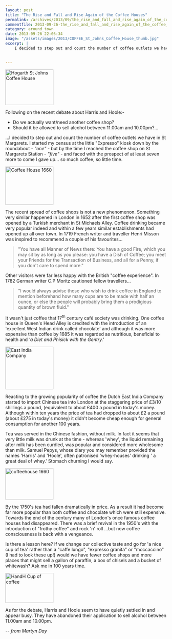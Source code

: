 ```yaml
---
layout: post
title: "The Rise and Fall and Rise Again of the Coffee Houses"
permalink: /archives/2013/09/the_rise_and_fall_and_rise_again_of_the_coffee_hou.html
commentfile: 2013-09-26-the_rise_and_fall_and_rise_again_of_the_coffee_hou
category: around_town
date: 2013-09-26 22:05:34
image: "/assets/images/2013/COFFEE_St_Johns_Coffee_House_thumb.jpg"
excerpt: |
    I decided to step out and count the number of coffee outlets we have in St Margarets. I started my census at the little "Expresso" kiosk down by the roundabout - <em>"one"</em> - but by the time I reached the coffee shop on St Margarets Station - <em>"five"</em> - and faced with the prospect of at least seven more to come I gave up... so much coffee, so little time.
    

---
```


<a href="/assets/images/2013/COFFEE_St_Johns_Coffee_House.jpg" title="See larger version of - Hogarth St Johns Coffee House"><img src="/assets/images/2013/COFFEE_St_Johns_Coffee_House_thumb.jpg" width="150" height="111" alt="Hogarth St Johns Coffee House" class="photo right" /></a>

Following on the recent debate about Harris and Hoole:-

-   Do we actually want/need another coffee shop?
-   Should it be allowed to sell alcohol between 11.00am and 10.00pm?...

...I decided to step out and count the number of coffee outlets we have in St Margarets. I started my census at the little "Expresso" kiosk down by the roundabout - <em>"one"</em> - but by the time I reached the coffee shop on St Margarets Station - <em>"five"</em> - and faced with the prospect of at least seven more to come I gave up... so much coffee, so little time.

<a href="/assets/images/2013/COFFEE_Coffee_House_1660.jpg" title="See larger version of - Coffee House 1660"><img src="/assets/images/2013/COFFEE_Coffee_House_1660_thumb.jpg" width="150" height="119" alt="Coffee House 1660" class="photo right" /></a>

The recent spread of coffee shops is not a new phenomenon. Something very similar happened in London in 1652 after the first coffee shop was opened by a Turkish merchant in St Michaels Alley. Coffee drinking became very popular indeed and within a few years similar establishments had opened up all over town. In 1719 French writer and traveller Henri Misson was inspired to recommend a couple of his favourites...

> "You have all Manner of News there: You have a good Fire, which you may sit by as long as you please: you have a Dish of Coffee; you meet your Friends for the Transaction of Business, and all for a Penny, if you don't care to spend more."

Other visitors were far less happy with the British "coffee experience". In 1782 German writer C.P Moritz cautioned fellow travellers...

> "I would always advise those who wish to drink coffee in England to mention beforehand how many cups are to be made with half an ounce, or else the people will probably bring them a prodigious quantity of brown fluid."

It wasn't just coffee that 17<sup>th</sup> century café society was drinking. One coffee house in Queen's Head Alley is credited with the introduction of an 'excellent West Indian drink called chocolate' and although it was more expensive than coffee by 1685 it was regarded as nutritious, beneficial to health and <em>'a Diet and Phisick with the Gentry.'</em>

<a href="/assets/images/2013/COFFEE_East_India_Company.png" title="See larger version of - East India Company"><img src="/assets/images/2013/COFFEE_East_India_Company_thumb.png" width="150" height="133" alt="East India Company" class=" right" /></a>

Reacting to the growing popularity of coffee the Dutch East India Company started to import Chinese tea into London at the staggering price of £3/10 shillings a pound, (equivalent to about £400 a pound in today's money. Although within ten years the price of tea had dropped to about £2 a pound (about £275 in today's money) it didn't become cheap enough for general consumption for another 100 years.

Tea was served in the Chinese fashion, without milk. In fact it seems that very little milk was drunk at the time - whereas 'whey', the liquid remaining after milk has been curdled, was popular and considered more wholesome than milk. Samuel Pepys, whose diary you may remember provided the names 'Harris' and 'Hoole', often patronised 'whey-houses' drinking ' a great deal of whey.' Stomach churning I would say.

<a href="/assets/images/2013/COFFEE_coffeehouse_1660.jpg" title="See larger version of - coffeehouse 1660"><img src="/assets/images/2013/COFFEE_coffeehouse_1660_thumb.jpg" width="150" height="98" alt="coffeehouse 1660" class="photo right" /></a>

By the 1750's tea had fallen dramatically in price. As a result it had become far more popular than both coffee and chocolate which were still expensive. Towards the end of the century many of London's once famous coffee houses had disappeared. There was a brief revival in the 1950's with the introduction of "frothy coffee" and rock 'n' roll ...but now coffee consciousness is back with a vengeance.

Is there a lesson here? If we change our collective taste and go for 'a nice cup of tea' rather than a "caffe lungo", "expresso granita" or "moccaccino" (I had to look these up!) would we have fewer coffee shops and more places that might sell a gallon of paraffin, a box of chisels and a bucket of whitewash? Ask me in 100 years time.

<div markdown="1" class="box">
<a href="/assets/images/2013/COFFEE_HandH_Cup-of-coffee.jpg" title="See larger version of - HandH Cup of coffee"><img src="/assets/images/2013/COFFEE_HandH_Cup-of-coffee_thumb.jpg" width="150" height="93" alt="HandH Cup of coffee" class="photo left" /></a>

As for the debate, Harris and Hoole seem to have quietly settled in and appear busy. They have abandoned their application to sell alcohol between 11.00am and 10.00pm.

</div>
<cite>-- from Martyn Day</cite>
